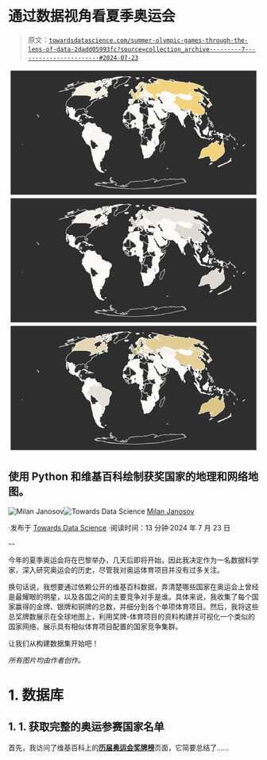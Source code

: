 # 通过数据视角看夏季奥运会

> 原文：[`towardsdatascience.com/summer-olympic-games-through-the-lens-of-data-2dadd05993fc?source=collection_archive---------7-----------------------#2024-07-23`](https://towardsdatascience.com/summer-olympic-games-through-the-lens-of-data-2dadd05993fc?source=collection_archive---------7-----------------------#2024-07-23)

![](img/98c0791d13d47c8d3adbf15aa1ea01c9.png)

## 使用 Python 和维基百科绘制获奖国家的地理和网络地图。

[](https://medium.com/@janosovm?source=post_page---byline--2dadd05993fc--------------------------------)![Milan Janosov](https://medium.com/@janosovm?source=post_page---byline--2dadd05993fc--------------------------------)[](https://towardsdatascience.com/?source=post_page---byline--2dadd05993fc--------------------------------)![Towards Data Science](https://towardsdatascience.com/?source=post_page---byline--2dadd05993fc--------------------------------) [Milan Janosov](https://medium.com/@janosovm?source=post_page---byline--2dadd05993fc--------------------------------)

·发布于 [Towards Data Science](https://towardsdatascience.com/?source=post_page---byline--2dadd05993fc--------------------------------) ·阅读时间：13 分钟·2024 年 7 月 23 日

--

今年的夏季奥运会将在巴黎举办，几天后即将开始，因此我决定作为一名数据科学家，深入研究奥运会的历史，尽管我对奥运体育项目并没有过多关注。

换句话说，我想要通过依赖公开的维基百科数据，弄清楚哪些国家在奥运会上曾经是最耀眼的明星，以及各国之间的主要竞争对手是谁。具体来说，我收集了每个国家赢得的金牌、银牌和铜牌的总数，并细分到各个单项体育项目。然后，我将这些总奖牌数展示在全球地图上，利用奖牌-体育项目的资料构建并可视化一个类似的国家网络，展示具有相似体育项目配置的国家竞争集群。

让我们从构建数据集开始吧！

*所有图片均由作者创作。*

# 1\. 数据库

## 1\. 1\. 获取完整的奥运参赛国家名单

首先，我访问了维基百科上的[**历届奥运会奖牌榜**](https://en.wikipedia.org/wiki/All-time_Olympic_Games_medal_table)页面，它简要总结了……
